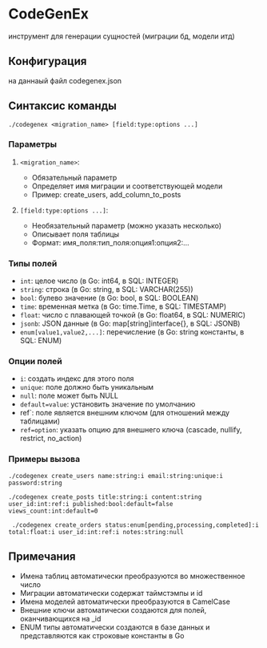 # CodeGenEx

инструмент для генерации сущностей (миграции бд, модели итд)

## Конфигурация

на даннаый файл codegenex.json

## Синтаксис команды

`./codegenex <migration_name> [field:type:options ...]`

### Параметры

1. `<migration_name>`: 
   - Обязательный параметр
   - Определяет имя миграции и соответствующей модели
   - Пример: create_users, add_column_to_posts

2. `[field:type:options ...]`:
   - Необязательный параметр (можно указать несколько)
   - Описывает поля таблицы
   - Формат: имя_поля:тип_поля:опция1:опция2:...

### Типы полей

- `int`: целое число (в Go: int64, в SQL: INTEGER)
- `string`: строка (в Go: string, в SQL: VARCHAR(255))
- `bool`: булево значение (в Go: bool, в SQL: BOOLEAN)
- `time`: временная метка (в Go: time.Time, в SQL: TIMESTAMP)
- `float`: число с плавающей точкой (в Go: float64, в SQL: NUMERIC)
- `jsonb`: JSON данные (в Go: map[string]interface{}, в SQL: JSONB)
- `enum[value1,value2,...]`: перечисление (в Go: string константы, в SQL: ENUM)

### Опции полей

- `i`: создать индекс для этого поля
- `unique`: поле должно быть уникальным
- `null`: поле может быть NULL
- `default=value`: установить значение по умолчанию
- ref`: поле является внешним ключом (для отношений между таблицами)
- `ref=option`: указать опцию для внешнего ключа (cascade, nullify, restrict, no_action)

### Примеры вызова

`./codegenex create_users name:string:i email:string:unique:i password:string`

`./codegenex create_posts title:string:i content:string user_id:int:ref:i published:bool:default=false views_count:int:default=0`

` ./codegenex create_orders status:enum[pending,processing,completed]:i total:float:i user_id:int:ref:i notes:string:null`

## Примечания

- Имена таблиц автоматически преобразуются во множественное число
- Миграции автоматически содержат таймстэмпы и id
- Имена моделей автоматически преобразуются в CamelCase
- Внешние ключи автоматически создаются для полей, оканчивающихся на _id
- ENUM типы автоматически создаются в базе данных и представляются как строковые константы в Go
   
